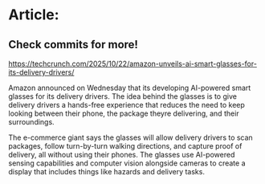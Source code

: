 # Article:

## Check commits for more!
https://techcrunch.com/2025/10/22/amazon-unveils-ai-smart-glasses-for-its-delivery-drivers/

Amazon announced on Wednesday that its developing AI-powered smart glasses for its delivery drivers. The idea behind the glasses is to give delivery drivers a hands-free experience that reduces the need to keep looking between their phone, the package theyre delivering, and their surroundings.

The e-commerce giant says the glasses will allow delivery drivers to scan packages, follow turn-by-turn walking directions, and capture proof of delivery, all without using their phones. The glasses use AI-powered sensing capabilities and computer vision alongside cameras to create a display that includes things like hazards and delivery tasks.